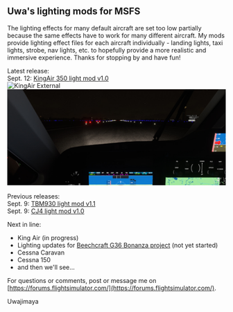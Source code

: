 ## Uwa's lighting mods for MSFS

The lighting effects for many default aircraft are set too low partially because the same effects have to work for many different aircraft. My mods provide lighting effect files for each aircraft individually - landing lights, taxi lights, strobe, nav lights, etc. to hopefully provide a more realistic and immersive experience. Thanks for stopping by and have fun!

Latest release:
<br>
Sept. 12: [KingAir 350 light mod v1.0](https://github.com/Uwajimaya/FS2020/raw/master/Uwa%20light%20mod%20-%20KingAir350.zip)
<br>
![KingAir External](https://github.com/Uwajimaya/FS2020/rwa/gh-pages/images/KingAir350_2.jpg)
![KingAir Cockpit](https://github.com/Uwajimaya/FS2020/raw/gh-pages/images/KingAir350_1.jpg)


Previous releases:
<br>
Sept. 9: [TBM930 light mod v1.1](https://github.com/Uwajimaya/FS2020/raw/master/Uwa%20light%20mod%20-%20TMB930v1.1.zip)<br>
Sept. 9: [CJ4 light mod v1.0](https://github.com/Uwajimaya/FS2020/raw/master/Uwa%20light%20mod%20-%20CJ4.zip)


Next in line:
- King Air (in progress)
- Lighting updates for [Beechcraft G36 Bonanza project](https://github.com/TheFrett/msfs_g36_project) (not yet started)
- Cessna Caravan
- Cessna 150
- and then we'll see...

For questions or comments, post or message me on [https://forums.flightsimulator.com/](https://forums.flightsimulator.com/).

Uwajimaya


